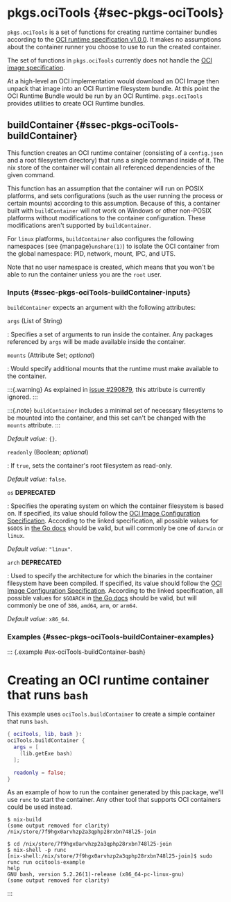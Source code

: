 # pkgs.ociTools {#sec-pkgs-ociTools}

`pkgs.ociTools` is a set of functions for creating runtime container bundles according to the [OCI runtime specification v1.0.0](https://github.com/opencontainers/runtime-spec/blob/v1.0.0/spec.md).
It makes no assumptions about the container runner you choose to use to run the created container.

The set of functions in `pkgs.ociTools` currently does not handle the [OCI image specification](https://github.com/opencontainers/image-spec).

At a high-level an OCI implementation would download an OCI Image then unpack that image into an OCI Runtime filesystem bundle.
At this point the OCI Runtime Bundle would be run by an OCI Runtime.
`pkgs.ociTools` provides utilities to create OCI Runtime bundles.

## buildContainer {#ssec-pkgs-ociTools-buildContainer}

This function creates an OCI runtime container (consisting of a `config.json` and a root filesystem directory) that runs a single command inside of it.
The nix store of the container will contain all referenced dependencies of the given command.

This function has an assumption that the container will run on POSIX platforms, and sets configurations (such as the user running the process or certain mounts) according to this assumption.
Because of this, a container built with `buildContainer` will not work on Windows or other non-POSIX platforms without modifications to the container configuration.
These modifications aren't supported by `buildContainer`.

For `linux` platforms, `buildContainer` also configures the following namespaces (see {manpage}`unshare(1)`) to isolate the OCI container from the global namespace:
PID, network, mount, IPC, and UTS.

Note that no user namespace is created, which means that you won't be able to run the container unless you are the `root` user.

### Inputs {#ssec-pkgs-ociTools-buildContainer-inputs}

`buildContainer` expects an argument with the following attributes:

`args` (List of String)

: Specifies a set of arguments to run inside the container.
  Any packages referenced by `args` will be made available inside the container.

`mounts` (Attribute Set; _optional_)

: Would specify additional mounts that the runtime must make available to the container.

  :::{.warning}
  As explained in [issue #290879](https://github.com/NixOS/nixpkgs/issues/290879), this attribute is currently ignored.
  :::

  :::{.note}
  `buildContainer` includes a minimal set of necessary filesystems to be mounted into the container, and this set can't be changed with the `mounts` attribute.
  :::

  _Default value:_ `{}`.

`readonly` (Boolean; _optional_)

: If `true`, sets the container's root filesystem as read-only.

  _Default value:_ `false`.

`os` **DEPRECATED**

: Specifies the operating system on which the container filesystem is based on.
  If specified, its value should follow the [OCI Image Configuration Specification](https://github.com/opencontainers/image-spec/blob/main/config.md#properties).
  According to the linked specification, all possible values for `$GOOS` in [the Go docs](https://go.dev/doc/install/source#environment) should be valid, but will commonly be one of `darwin` or `linux`.

  _Default value:_ `"linux"`.

`arch` **DEPRECATED**

: Used to specify the architecture for which the binaries in the container filesystem have been compiled.
  If specified, its value should follow the [OCI Image Configuration Specification](https://github.com/opencontainers/image-spec/blob/main/config.md#properties).
  According to the linked specification, all possible values for `$GOARCH` in [the Go docs](https://go.dev/doc/install/source#environment) should be valid, but will commonly be one of `386`, `amd64`, `arm`, or `arm64`.

  _Default value:_ `x86_64`.

### Examples {#ssec-pkgs-ociTools-buildContainer-examples}

::: {.example #ex-ociTools-buildContainer-bash}
# Creating an OCI runtime container that runs `bash`

This example uses `ociTools.buildContainer` to create a simple container that runs `bash`.

```nix
{ ociTools, lib, bash }:
ociTools.buildContainer {
  args = [
    (lib.getExe bash)
  ];

  readonly = false;
}
```

As an example of how to run the container generated by this package, we'll use `runc` to start the container.
Any other tool that supports OCI containers could be used instead.

```shell
$ nix-build
(some output removed for clarity)
/nix/store/7f9hgx0arvhzp2a3qphp28rxbn748l25-join

$ cd /nix/store/7f9hgx0arvhzp2a3qphp28rxbn748l25-join
$ nix-shell -p runc
[nix-shell:/nix/store/7f9hgx0arvhzp2a3qphp28rxbn748l25-join]$ sudo runc run ocitools-example
help
GNU bash, version 5.2.26(1)-release (x86_64-pc-linux-gnu)
(some output removed for clarity)
```
:::

